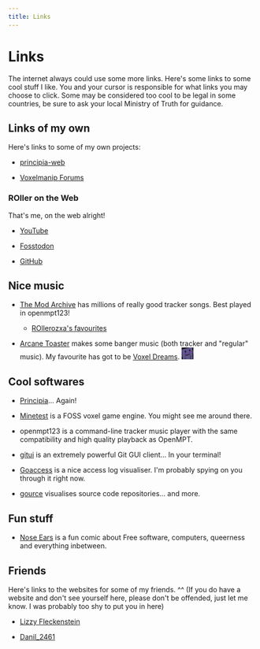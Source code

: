 ```yaml
---
title: Links
---
```


# Links
The internet always could use some more links. Here's some links to some cool stuff I like. You and your cursor is responsible for what links you may choose to click. Some may be considered too cool to be legal in some countries, be sure to ask your local Ministry of Truth for guidance.

## Links of my own
Here's links to some of my own projects:

- [principia-web](https://principia-web.se)

- [Voxelmanip Forums](https://forum.voxelmanip.se)

### ROller on the Web
That's me, on the web alright!

- [YouTube](https://youtube.com/@ROllerozxa)

- [Fosstodon](https://fosstodon.org/@ROllerozxa)

- [GitHub](https://github.com/rollerozxa)

## Nice music
- [The Mod Archive](https://modarchive.org) has millions of really good tracker songs. Best played in openmpt123!

	- [ROllerozxa's favourites](https://modarchive.org/index.php?request=view_member_favourites&query=93924)

- [Arcane Toaster](https://arcanetoaster.bandcamp.com) makes some banger music (both tracker and "regular" music). My favourite has got to be [Voxel Dreams](https://arcanetoaster.bandcamp.com/album/voxel-dreams). <img src="/assets/toaster.webp" align="bottom" width=24>

## Cool softwares
- [Principia](https://principia-web.se)... Again!

- [Minetest](https://www.minetest.net) is a FOSS voxel game engine. You might see me around there.

- openmpt123 is a command-line tracker music player with the same compatibility and high quality playback as OpenMPT.

- [gitui](https://github.com/extrawurst/gitui) is an extremely powerful Git GUI client... In your terminal!

- [Goaccess](https://goaccess.io/) is a nice access log visualiser. I'm probably spying on you through it right now.

- [gource](https://gource.io/) visualises source code repositories... and more.

## Fun stuff
- [Nose Ears](https://wuzzy.neocities.org) is a fun comic about Free software, computers, queerness and everything inbetween.

## Friends
Here's links to the websites for some of my friends. ^^ (If you do have a website and don't see yourself here, please don't be offended, just let me know. I was probably too shy to put you in here)

- [Lizzy Fleckenstein](https://lizzy.rs)

- [Danil_2461](https://danil.voxelmanip.se/)
